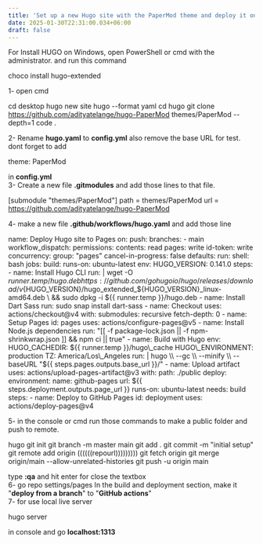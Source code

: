 ```yaml
---
title: 'Set up a new Hugo site with the PaperMod theme and deploy it on GitHub'
date: 2025-01-30T22:31:00.034+06:00
draft: false
---
```


For Install HUGO on Windows, open PowerShell or cmd with the administrator. and run this command

choco install hugo-extended

1- open cmd

cd desktop hugo new site hugo --format yaml cd hugo git clone https://github.com/adityatelange/hugo-PaperMod themes/PaperMod --depth=1 code .

2- Rename **hugo.yaml** to **config.yml** also remove the base URL for test. dont forget to add

theme: PaperMod

in **config.yml**  
3- Create a new file **.gitmodules** and add those lines to that file.

\[submodule "themes/PaperMod"\] path = themes/PaperMod url = https://github.com/adityatelange/hugo-PaperMod

4- make a new file **.github/workflows/hugo.yaml** and add those line

name: Deploy Hugo site to Pages on: push: branches: - main workflow\_dispatch: permissions: contents: read pages: write id-token: write concurrency: group: "pages" cancel-in-progress: false defaults: run: shell: bash jobs: build: runs-on: ubuntu-latest env: HUGO\_VERSION: 0.141.0 steps: - name: Install Hugo CLI run: | wget -O ${{ runner.temp }}/hugo.deb https://github.com/gohugoio/hugo/releases/download/v${HUGO\_VERSION}/hugo\_extended\_${HUGO\_VERSION}\_linux-amd64.deb \\ && sudo dpkg -i ${{ runner.temp }}/hugo.deb - name: Install Dart Sass run: sudo snap install dart-sass - name: Checkout uses: actions/checkout@v4 with: submodules: recursive fetch-depth: 0 - name: Setup Pages id: pages uses: actions/configure-pages@v5 - name: Install Node.js dependencies run: "\[\[ -f package-lock.json || -f npm-shrinkwrap.json \]\] && npm ci || true" - name: Build with Hugo env: HUGO\_CACHEDIR: ${{ runner.temp }}/hugo\_cache HUGO\_ENVIRONMENT: production TZ: America/Los\_Angeles run: | hugo \\ --gc \\ --minify \\ --baseURL "${{ steps.pages.outputs.base\_url }}/" - name: Upload artifact uses: actions/upload-pages-artifact@v3 with: path: ./public deploy: environment: name: github-pages url: ${{ steps.deployment.outputs.page\_url }} runs-on: ubuntu-latest needs: build steps: - name: Deploy to GitHub Pages id: deployment uses: actions/deploy-pages@v4

5- in the console or cmd run those commands to make a public folder and push to remote.

hugo git init git branch -m master main git add . git commit -m "initial setup" git remote add origin ((((((repourl))))))))) git fetch origin git merge origin/main --allow-unrelated-histories git push -u origin main

type **:qa** and hit enter for close the textbox  
6- go repo settings/pages In the build and deployment section, make it "**deploy from a branch**" to "**GitHub actions**"  
7- for use local live server

hugo server

in console and go **localhost:1313**